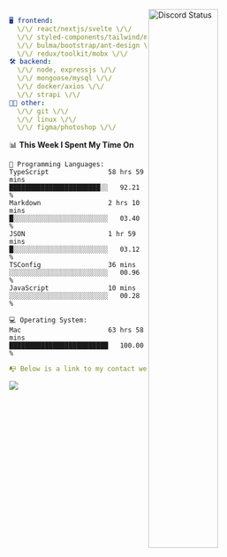 
<a href="https://discord.com/users/279302975371870218" target="_blank">
    <img width="50%" align="right" alt="Discord Status" src="https://lanyard.cnrad.dev/api/279302975371870218?bg=161B22&borderRadius=5px%205px%200%200&hideTimestamp=true&idleMessage=Just%20chillin%27%20at%20the%20moment&animated=true">
</a>

```yaml
🖥️ frontend: 
  \/\/ react/nextjs/svelte \/\/
  \/\/ styled-components/tailwind/mui/
  \/\/ bulma/bootstrap/ant-design \/\/
  \/\/ redux/toolkit/mobx \/\/
🛠 backend: 
  \/\/ node, expressjs \/\/
  \/\/ mongoose/mysql \/\/
  \/\/ docker/axios \/\/
  \/\/ strapi \/\/
👨‍💻 other: 
  \/\/ git \/\/ 
  \/\/ linux \/\/
  \/\/ figma/photoshop \/\/
```
<!--START_SECTION:waka-->
📊 **This Week I Spent My Time On** 

```text
💬 Programming Languages: 
TypeScript               58 hrs 59 mins      ███████████████████████░░   92.21 % 
Markdown                 2 hrs 10 mins       █░░░░░░░░░░░░░░░░░░░░░░░░   03.40 % 
JSON                     1 hr 59 mins        █░░░░░░░░░░░░░░░░░░░░░░░░   03.12 % 
TSConfig                 36 mins             ░░░░░░░░░░░░░░░░░░░░░░░░░   00.96 % 
JavaScript               10 mins             ░░░░░░░░░░░░░░░░░░░░░░░░░   00.28 % 

💻 Operating System: 
Mac                      63 hrs 58 mins      █████████████████████████   100.00 % 
```


<!--END_SECTION:waka-->
```yaml
📭 Below is a link to my contact website 
```
<a href="https://mxns.xyz" target="_black"> <img src="https://img.shields.io/badge/website-161B22?style=for-the-badge&logo=About.me&logoColor=white"></img> <a/>
